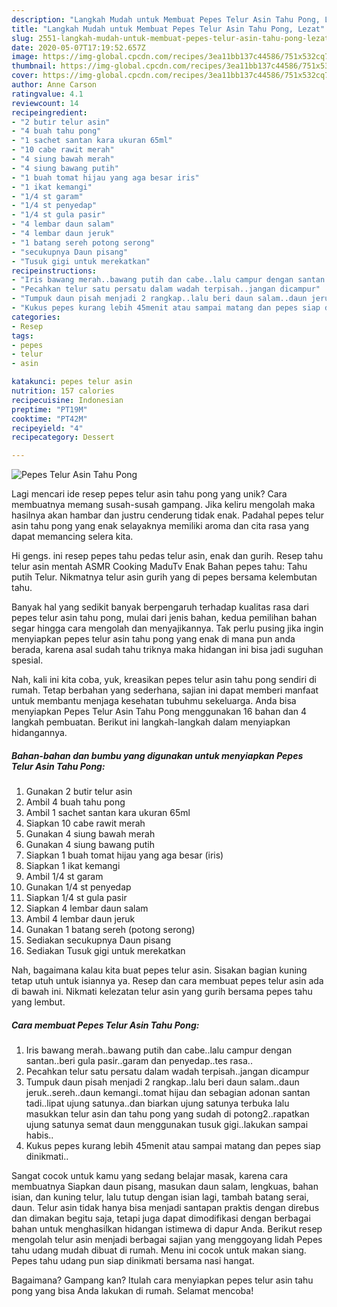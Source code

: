 ```yaml
---
description: "Langkah Mudah untuk Membuat Pepes Telur Asin Tahu Pong, Lezat"
title: "Langkah Mudah untuk Membuat Pepes Telur Asin Tahu Pong, Lezat"
slug: 2551-langkah-mudah-untuk-membuat-pepes-telur-asin-tahu-pong-lezat
date: 2020-05-07T17:19:52.657Z
image: https://img-global.cpcdn.com/recipes/3ea11bb137c44586/751x532cq70/pepes-telur-asin-tahu-pong-foto-resep-utama.jpg
thumbnail: https://img-global.cpcdn.com/recipes/3ea11bb137c44586/751x532cq70/pepes-telur-asin-tahu-pong-foto-resep-utama.jpg
cover: https://img-global.cpcdn.com/recipes/3ea11bb137c44586/751x532cq70/pepes-telur-asin-tahu-pong-foto-resep-utama.jpg
author: Anne Carson
ratingvalue: 4.1
reviewcount: 14
recipeingredient:
- "2 butir telur asin"
- "4 buah tahu pong"
- "1 sachet santan kara ukuran 65ml"
- "10 cabe rawit merah"
- "4 siung bawah merah"
- "4 siung bawang putih"
- "1 buah tomat hijau yang aga besar iris"
- "1 ikat kemangi"
- "1/4 st garam"
- "1/4 st penyedap"
- "1/4 st gula pasir"
- "4 lembar daun salam"
- "4 lembar daun jeruk"
- "1 batang sereh potong serong"
- "secukupnya Daun pisang"
- "Tusuk gigi untuk merekatkan"
recipeinstructions:
- "Iris bawang merah..bawang putih dan cabe..lalu campur dengan santan..beri gula pasir..garam dan penyedap..tes rasa.."
- "Pecahkan telur satu persatu dalam wadah terpisah..jangan dicampur"
- "Tumpuk daun pisah menjadi 2 rangkap..lalu beri daun salam..daun jeruk..sereh..daun kemangi..tomat hijau dan sebagian adonan santan tadi..lipat ujung satunya..dan biarkan ujung satunya terbuka lalu masukkan telur asin dan tahu pong yang sudah di potong2..rapatkan ujung satunya semat daun menggunakan tusuk gigi..lakukan sampai habis.."
- "Kukus pepes kurang lebih 45menit atau sampai matang dan pepes siap dinikmati.."
categories:
- Resep
tags:
- pepes
- telur
- asin

katakunci: pepes telur asin 
nutrition: 157 calories
recipecuisine: Indonesian
preptime: "PT19M"
cooktime: "PT42M"
recipeyield: "4"
recipecategory: Dessert

---
```



![Pepes Telur Asin Tahu Pong](https://img-global.cpcdn.com/recipes/3ea11bb137c44586/751x532cq70/pepes-telur-asin-tahu-pong-foto-resep-utama.jpg)

Lagi mencari ide resep pepes telur asin tahu pong yang unik? Cara membuatnya memang susah-susah gampang. Jika keliru mengolah maka hasilnya akan hambar dan justru cenderung tidak enak. Padahal pepes telur asin tahu pong yang enak selayaknya memiliki aroma dan cita rasa yang dapat memancing selera kita.

Hi gengs. ini resep pepes tahu pedas telur asin, enak dan gurih. Resep tahu telur asin mentah ASMR Cooking MaduTv Enak Bahan pepes tahu: Tahu putih Telur. Nikmatnya telur asin gurih yang di pepes bersama kelembutan tahu.

Banyak hal yang sedikit banyak berpengaruh terhadap kualitas rasa dari pepes telur asin tahu pong, mulai dari jenis bahan, kedua pemilihan bahan segar hingga cara mengolah dan menyajikannya. Tak perlu pusing jika ingin menyiapkan pepes telur asin tahu pong yang enak di mana pun anda berada, karena asal sudah tahu triknya maka hidangan ini bisa jadi suguhan spesial.


Nah, kali ini kita coba, yuk, kreasikan pepes telur asin tahu pong sendiri di rumah. Tetap berbahan yang sederhana, sajian ini dapat memberi manfaat untuk membantu menjaga kesehatan tubuhmu sekeluarga. Anda bisa menyiapkan Pepes Telur Asin Tahu Pong menggunakan 16 bahan dan 4 langkah pembuatan. Berikut ini langkah-langkah dalam menyiapkan hidangannya.

<!--inarticleads1-->

##### Bahan-bahan dan bumbu yang digunakan untuk menyiapkan Pepes Telur Asin Tahu Pong:

1. Gunakan 2 butir telur asin
1. Ambil 4 buah tahu pong
1. Ambil 1 sachet santan kara ukuran 65ml
1. Siapkan 10 cabe rawit merah
1. Gunakan 4 siung bawah merah
1. Gunakan 4 siung bawang putih
1. Siapkan 1 buah tomat hijau yang aga besar (iris)
1. Siapkan 1 ikat kemangi
1. Ambil 1/4 st garam
1. Gunakan 1/4 st penyedap
1. Siapkan 1/4 st gula pasir
1. Siapkan 4 lembar daun salam
1. Ambil 4 lembar daun jeruk
1. Gunakan 1 batang sereh (potong serong)
1. Sediakan secukupnya Daun pisang
1. Sediakan Tusuk gigi untuk merekatkan


Nah, bagaimana kalau kita buat pepes telur asin. Sisakan bagian kuning tetap utuh untuk isiannya ya. Resep dan cara membuat pepes telur asin ada di bawah ini. Nikmati kelezatan telur asin yang gurih bersama pepes tahu yang lembut. 

<!--inarticleads2-->

##### Cara membuat Pepes Telur Asin Tahu Pong:

1. Iris bawang merah..bawang putih dan cabe..lalu campur dengan santan..beri gula pasir..garam dan penyedap..tes rasa..
1. Pecahkan telur satu persatu dalam wadah terpisah..jangan dicampur
1. Tumpuk daun pisah menjadi 2 rangkap..lalu beri daun salam..daun jeruk..sereh..daun kemangi..tomat hijau dan sebagian adonan santan tadi..lipat ujung satunya..dan biarkan ujung satunya terbuka lalu masukkan telur asin dan tahu pong yang sudah di potong2..rapatkan ujung satunya semat daun menggunakan tusuk gigi..lakukan sampai habis..
1. Kukus pepes kurang lebih 45menit atau sampai matang dan pepes siap dinikmati..


Sangat cocok untuk kamu yang sedang belajar masak, karena cara membuatnya Siapkan daun pisang, masukan daun salam, lengkuas, bahan isian, dan kuning telur, lalu tutup dengan isian lagi, tambah batang serai, daun. Telur asin tidak hanya bisa menjadi santapan praktis dengan direbus dan dimakan begitu saja, tetapi juga dapat dimodifikasi dengan berbagai bahan untuk menghasilkan hidangan istimewa di dapur Anda. Berikut resep mengolah telur asin menjadi berbagai sajian yang menggoyang lidah Pepes tahu udang mudah dibuat di rumah. Menu ini cocok untuk makan siang. Pepes tahu udang pun siap dinikmati bersama nasi hangat. 

Bagaimana? Gampang kan? Itulah cara menyiapkan pepes telur asin tahu pong yang bisa Anda lakukan di rumah. Selamat mencoba!
